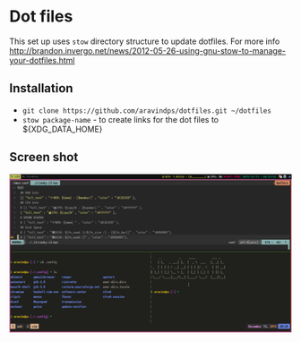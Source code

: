 # Dot files

This set up uses `stow` directory structure to update dotfiles. For more info http://brandon.invergo.net/news/2012-05-26-using-gnu-stow-to-manage-your-dotfiles.html



## Installation

* `git clone https://github.com/aravindps/dotfiles.git ~/dotfiles`
* `stow package-name` - to create links for the dot files to ${XDG_DATA_HOME}


## Screen shot

![xubuntu_i3](https://raw.githubusercontent.com/aravindps/dotfiles/master/screenshot/xubuntu_i3.png)
